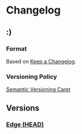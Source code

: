 
# Changelog

## :)

### Format

Based on [Keep a Changelog].

### Versioning Policy

[Semantic Versioning Caret]

## Versions

### [Edge (HEAD)][edge]

[Keep a Changelog]: http://keepachangelog.com/en/1.0.0/
[Semantic Versioning Caret]: https://github.com/malform/semver-caret
[edge]: https://github.com/typescript-plus/jasmine-detailed-error-matcher/compare/v0.1.0...HEAD
